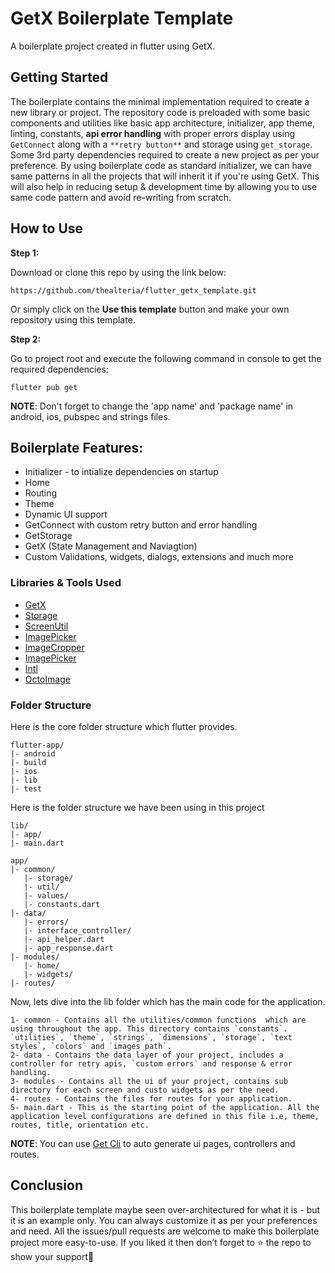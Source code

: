 # GetX Boilerplate Template

A boilerplate project created in flutter using GetX.

## Getting Started

The boilerplate contains the minimal implementation required to create a new library or project. The repository code is preloaded with some basic components and utilities like basic app architecture, initializer, app theme, linting, constants, **api error handling** with proper errors display using `GetConnect` along with a `**retry button**` and storage using `get_storage`. Some 3rd party dependencies required to create a new project as per your preference. By using boilerplate code as standard initializer, we can have same patterns in all the projects that will inherit it if you're using GetX. This will also help in reducing setup & development time by allowing you to use same code pattern and avoid re-writing from scratch.

## How to Use 

**Step 1:**

Download or clone this repo by using the link below:

```
https://github.com/thealteria/flutter_getx_template.git
```

Or simply click on the **Use this template** button and make your own repository using this template.

**Step 2:**

Go to project root and execute the following command in console to get the required dependencies: 

```
flutter pub get 
```

**NOTE**: Don't forget to change the 'app name' and 'package name' in android, ios, pubspec and strings files.

## Boilerplate Features:

* Initializer - to intialize dependencies on startup
* Home
* Routing
* Theme
* Dynamic UI support
* GetConnect with custom retry button and error handling
* GetStorage
* GetX (State Management and Naviagtion)
* Custom Validations, widgets, dialogs, extensions and much more

### Libraries & Tools Used

* [GetX](https://github.com/jonataslaw/getx)
* [Storage](https://github.com/jonataslaw/get_storage)
* [ScreenUtil](https://github.com/OpenFlutter/flutter_screenutil/)
* [ImagePicker](https://github.com/flutter/plugins)
* [ImageCropper](https://github.com/hnvn/flutter_image_cropper)
* [ImagePicker](https://github.com/flutter/plugins)
* [Intl](https://github.com/dart-lang/intl)
* [OctoImage](https://github.com/Baseflow/octo_image)

### Folder Structure
Here is the core folder structure which flutter provides.

```
flutter-app/
|- android
|- build
|- ios
|- lib
|- test
```

Here is the folder structure we have been using in this project

```
lib/
|- app/
|- main.dart
```

```
app/
|- common/
   |- storage/
   |- util/
   |- values/
   |- constants.dart
|- data/
   |- errors/
   |- interface_controller/
   |- api_helper.dart
   |- app_response.dart
|- modules/
   |- home/
   |- widgets/
|- routes/
```

Now, lets dive into the lib folder which has the main code for the application.

```
1- common - Contains all the utilities/common functions  which are using throughout the app. This directory contains `constants`. `utilities`, `theme`, `strings`, `dimensions`, `storage`, `text styles`, `colors` and `images path`.
2- data - Contains the data layer of your project, includes a controller for retry apis, `custom errors` and response & error handling.
3- modules - Contains all the ui of your project, contains sub directory for each screen and custo widgets as per the need.
4- routes - Contains the files for routes for your application.
5- main.dart - This is the starting point of the application. All the application level configurations are defined in this file i.e, theme, routes, title, orientation etc.
```
**NOTE**: You can use [Get Cli](https://github.com/jonataslaw/get_cli) to auto generate ui pages, controllers and routes.

## Conclusion

This boilerplate template maybe seen over-architectured for what it is - but it is an example only. You can always customize it as per your preferences and need. All the issues/pull requests are welcome to make this boilerplate project more easy-to-use. If you liked it then don’t forget to ⭐ the repo to show your support🙂

